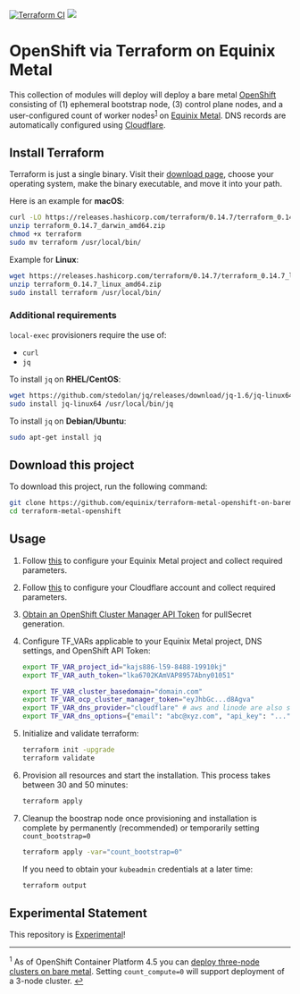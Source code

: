 [![Terraform CI](https://github.com/equinix/terraform-metal-openshift-on-baremetal/workflows/Terraform%20CI/badge.svg)](https://github.com/equinix/terraform-metal-openshift-on-baremetal/actions?query=workflow%3A%22Terraform+CI%22) [![](https://img.shields.io/badge/stability-experimental-red.svg)](#experimental-statatement)

# OpenShift via Terraform on Equinix Metal

This collection of modules will deploy will deploy a bare metal [OpenShift](https://docs.openshift.com/container-platform/latest/installing/installing_bare_metal/installing-bare-metal.html) consisting of (1) ephemeral bootstrap node, (3) control plane nodes, and a user-configured count of worker nodes<sup>[1](#3nodedeployment)</sup> on [Equinix Metal](https://metal.equinix.com). DNS records are automatically configured using [Cloudflare](http://cloudflare.com).

## Install Terraform

Terraform is just a single binary. Visit their [download page](https://www.terraform.io/downloads.html), choose your operating system, make the binary executable, and move it into your path.

Here is an example for **macOS**:

```bash
curl -LO https://releases.hashicorp.com/terraform/0.14.7/terraform_0.14.7_darwin_amd64.zip
unzip terraform_0.14.7_darwin_amd64.zip
chmod +x terraform
sudo mv terraform /usr/local/bin/
```

Example for **Linux**:

```bash
wget https://releases.hashicorp.com/terraform/0.14.7/terraform_0.14.7_linux_amd64.zip
unzip terraform_0.14.7_linux_amd64.zip
sudo install terraform /usr/local/bin/
```

### Additional requirements

`local-exec` provisioners require the use of:

- `curl`
- `jq`

To install `jq` on **RHEL/CentOS**:

```bash
wget https://github.com/stedolan/jq/releases/download/jq-1.6/jq-linux64
sudo install jq-linux64 /usr/local/bin/jq
```

To install `jq` on **Debian/Ubuntu**:

```bash
sudo apt-get install jq
```

## Download this project

To download this project, run the following command:

```bash
git clone https://github.com/equinix/terraform-metal-openshift-on-baremetal.git
cd terraform-metal-openshift
```

## Usage

1. Follow [this](EQUINIX.md) to configure your Equinix Metal project and collect required parameters.

1. Follow [this](CLOUDFLARE.md) to configure your Cloudflare account and collect required parameters.

1. [Obtain an OpenShift Cluster Manager API Token](https://cloud.redhat.com/openshift/token) for pullSecret generation.

1. Configure TF_VARs applicable to your Equinix Metal project, DNS settings, and OpenShift API Token:

    ```bash
    export TF_VAR_project_id="kajs886-l59-8488-19910kj"
    export TF_VAR_auth_token="lka6702KAmVAP8957Abny01051"

    export TF_VAR_cluster_basedomain="domain.com"
    export TF_VAR_ocp_cluster_manager_token="eyJhbGc...d8Agva"
    export TF_VAR_dns_provider="cloudflare" # aws and linode are also supported
    export TF_VAR_dns_options={"email": "abc@xyz.com", "api_key": "...", "api_token": "..."} # needed for aws and linode
    ```

1. Initialize and validate terraform:

    ```bash
    terraform init -upgrade
    terraform validate
    ```

1. Provision all resources and start the installation. This process takes between 30 and 50 minutes:

    ```bash
    terraform apply
    ```

1. Cleanup the boostrap node once provisioning and installation is complete by permanently (recommended) or temporarily setting `count_bootstrap=0`

    ```bash
    terraform apply -var="count_bootstrap=0"
    ```

    If you need to obtain your `kubeadmin` credentials at a later time:

    ```sh
    terraform output
    ```

## Experimental Statement

This repository is [Experimental](https://github.com/packethost/standards/blob/master/experimental-statement.md)!

---

<a name="3nodedeployment"><sup>1</sup></a> As of OpenShift Container Platform 4.5 you can [deploy three-node clusters on bare metal](https://docs.openshift.com/container-platform/4.5/installing/installing_bare_metal/installing-bare-metal.html#installation-three-node-cluster_installing-bare-metal). Setting `count_compute=0` will support deployment of a 3-node cluster. [↩](#openshift-via-terraform-on-equinix-metal)
